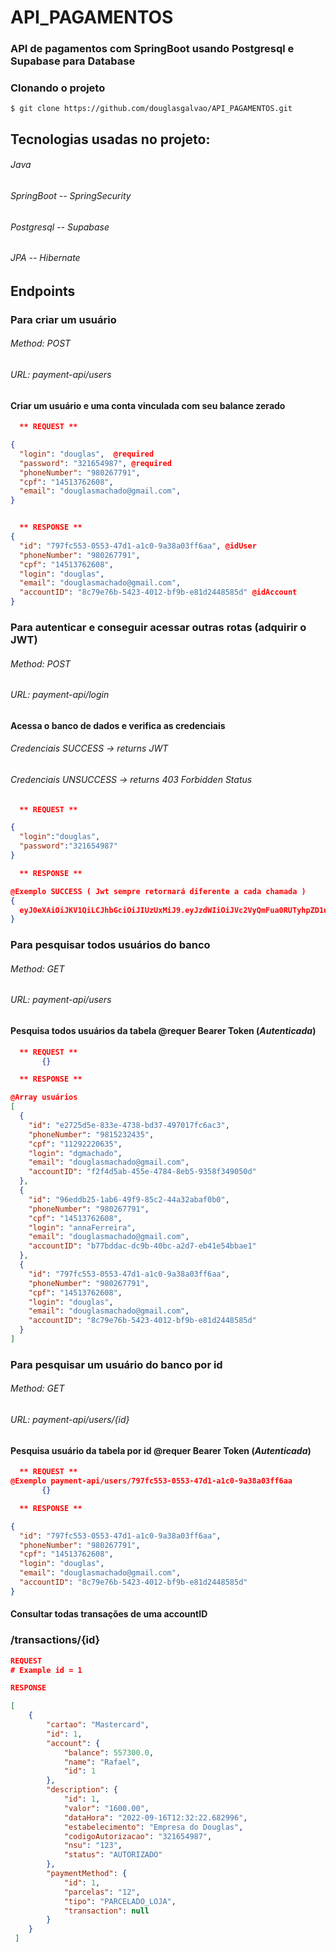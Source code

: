 # API_PAGAMENTOS
### API de pagamentos com SpringBoot usando Postgresql e Supabase para Database

### Clonando o projeto
```shell
$ git clone https://github.com/douglasgalvao/API_PAGAMENTOS.git
```
## Tecnologias usadas no projeto:
###### Java
###### SpringBoot -- SpringSecurity
###### Postgresql -- Supabase
###### JPA -- Hibernate


## Endpoints
### Para criar um usuário
###### Method: POST 
###### URL: payment-api/users


#### Criar um usuário e uma conta vinculada com seu balance zerado
```json lines
  ** REQUEST **

{
  "login": "douglas",  @required
  "password": "321654987", @required
  "phoneNumber": "980267791",
  "cpf": "14513762608",
  "email": "douglasmachado@gmail.com",
}


  ** RESPONSE **
{
  "id": "797fc553-0553-47d1-a1c0-9a38a03ff6aa", @idUser
  "phoneNumber": "980267791",
  "cpf": "14513762608",
  "login": "douglas",
  "email": "douglasmachado@gmail.com",
  "accountID": "8c79e76b-5423-4012-bf9b-e81d2448585d" @idAccount
}
```
### Para autenticar e conseguir acessar outras rotas (adquirir o JWT)
###### Method: POST
###### URL: payment-api/login

#### Acessa o banco de dados e verifica as credenciais
###### Credenciais SUCCESS -> returns JWT
###### Credenciais UNSUCCESS -> returns 403 Forbidden Status
```json lines
  ** REQUEST **

{
  "login":"douglas",
  "password":"321654987"
}

  ** RESPONSE **

@Exemplo SUCCESS ( Jwt sempre retornará diferente a cada chamada )
{
  eyJ0eXAiOiJKV1QiLCJhbGciOiJIUzUxMiJ9.eyJzdWIiOiJVc2VyQmFua0RUTyhpZD1udWxsLCBwaG9uZU51bWJlcj05ODE1MjMyNDM1LCBjcGY9bnVsbCwgbG9naW49ZGdtYWNoYWRvLCBwYXNzd29yZD1udWxsLCBlbWFpbD1kb3VnbGFzbWFjaGFkb0BnbWFpbC5jb20sIGFjY291bnRJRD1udWxsKSIsImV4cCI6MTY2NTYyNjM2MH0.PcJMxzW7GTOxKbJ31XOd3SbMZobryeH7ey38yhZu5yUU7b5vDITxw_xg9adR_J-amNJ3Y0frhKXHRxS06fy7EQ
}
```



### Para pesquisar todos usuários do banco
###### Method: GET
###### URL: payment-api/users


#### Pesquisa todos usuários da tabela @requer Bearer Token (***Autenticada***)
```json lines
  ** REQUEST **
       {}

  ** RESPONSE **

@Array usuários
[
  {
    "id": "e2725d5e-833e-4738-bd37-497017fc6ac3",
    "phoneNumber": "9815232435",
    "cpf": "11292220635",
    "login": "dgmachado",
    "email": "douglasmachado@gmail.com",
    "accountID": "f2f4d5ab-455e-4784-8eb5-9358f349050d"
  },
  {
    "id": "96eddb25-1ab6-49f9-85c2-44a32abaf0b0",
    "phoneNumber": "980267791",
    "cpf": "14513762608",
    "login": "annaFerreira",
    "email": "douglasmachado@gmail.com",
    "accountID": "b77bddac-dc9b-40bc-a2d7-eb41e54bbae1"
  },
  {
    "id": "797fc553-0553-47d1-a1c0-9a38a03ff6aa",
    "phoneNumber": "980267791",
    "cpf": "14513762608",
    "login": "douglas",
    "email": "douglasmachado@gmail.com",
    "accountID": "8c79e76b-5423-4012-bf9b-e81d2448585d"
  }
]
```

### Para pesquisar um usuário do banco por id
###### Method: GET
###### URL: payment-api/users/{id}


#### Pesquisa usuário da tabela por id @requer Bearer Token (***Autenticada***)
```json lines
  ** REQUEST **
@Exemplo payment-api/users/797fc553-0553-47d1-a1c0-9a38a03ff6aa
       {} 

  ** RESPONSE **

{
  "id": "797fc553-0553-47d1-a1c0-9a38a03ff6aa",
  "phoneNumber": "980267791",
  "cpf": "14513762608",
  "login": "douglas",
  "email": "douglasmachado@gmail.com",
  "accountID": "8c79e76b-5423-4012-bf9b-e81d2448585d"
}

```


#### Consultar todas transações de uma accountID
### /transactions/{id}
```json lines
REQUEST
# Example id = 1

RESPONSE

[
    {
        "cartao": "Mastercard",
        "id": 1,
        "account": {
            "balance": 557300.0,
            "name": "Rafael",
            "id": 1
        },
        "description": {
            "id": 1,
            "valor": "1600.00",
            "dataHora": "2022-09-16T12:32:22.682996",
            "estabelecimento": "Empresa do Douglas",
            "codigoAutorizacao": "321654987",
            "nsu": "123",
            "status": "AUTORIZADO"
        },
        "paymentMethod": {
            "id": 1,
            "parcelas": "12",
            "tipo": "PARCELADO_LOJA",
            "transaction": null
        }
    }
 ]
```
